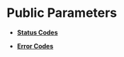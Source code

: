 # Public Parameters<a name="EN-US_TOPIC_0060323087"></a>

-   **[Status Codes](status-codes.md)**  

-   **[Error Codes](error-codes.md)**  


